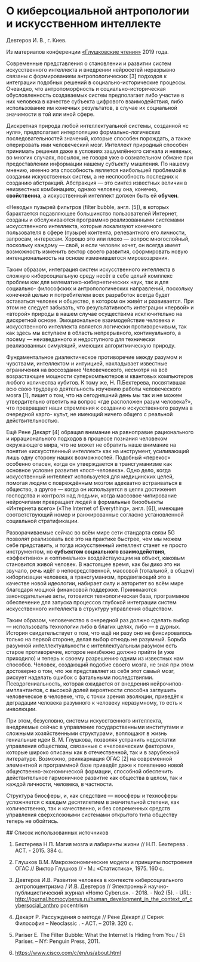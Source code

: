 # О киберсоциальной антропологии и искусственном интеллекте

Девтеров И. В., г. Киев.

Из материалов конференции [«Глушковские чтения»](../index.md) 2019 года.

Современные представления о становлении и развитии систем искусственного интеллекта и внедрении нейросетей неразрывно связаны с формированием антропологических [3] подходов к интеграции подобных решений в социально-исторические процессы. Очевидно, что антропоморфность и социально-историческая обусловленность создаваемых систем предполагает либо участие в них человека в качестве субъекта цифрового взаимодействия, либо использование им конечных результатов, в случае их социальной значимости в той или иной сфере.

Дискретная природа любой интеллектуальной системы, созданной «с нуля», предполагает интерполяцию формально-логических последовательностей значений, которые способен порождать, а также оперировать ими человеческий мозг. Интеллект природный способен принимать решения даже в условиях зашумлённого сигнала и неявных, во многих случаях, посылок, не говоря уже о сознательном обмане при предоставлении информации нашему субъекту мышления. По нашему мнению, именно эта способность является наибольшей проблемой в создании искусственных систем, а не неспособность последних к созданию абстракций. Абстракция — это синтез известных величин в неизвестных комбинациях, однако человеку она, конечно, **свойственна**, а искусственный интеллект должен быть ей **обучен**.

«Неводы» пузырей фильтров (filter bubble, англ. [5]), в которых барахтается подавляющее большинство пользователей Интернет, созданы и обслуживаются программно реализованными системами искусственного интеллекта, которые локализуют конечного пользователя в сфере (пузыре) контента, релевантного его личности, запросам, интересам. Хорошо это или плохо — вопрос многослойный, поскольку каждому — своё, и если человек хочет, он всегда имеет возможность изменить вектор своего развития, сформировать новую интенциональность на основе изменившегося мировоззрения.

Таким образом, интеграция систем искусственного интеллекта в сложную киберсоциальную среду несёт в себе целый комплекс проблем как для математико-кибернетических наук, так и для социально- философских и антропологических направлений, поскольку конечной целью и потребителем всех разработок всегда будет оставаться человек и общество, в котором он живѐт и развивается. При этом не следует забывать, что результативность интеграции «первой» и «второй» природы в нашем случае осуществима исключительно на дискретной основе. Эмоциональное взаимодействие человека и искусственного интеллекта является логически противоречивым, так как здесь мы вступаем в область непрерывного, континуального, а посему — неизведанного и недоступного для технически реализованных симуляций, имеющих алгоритмическую природу.

Фундаментальное диалектическое противоречие между разумом и чувствами, интеллектом и интуицией, накладывает известные ограничения на воссоздание Человеческого, несмотря на всё возрастающие мощности суперкомпьютеров и квантовых компьютеров любого количества кубитов. К тому же, Н. П.Бехтерева, посвятившая всю свою трудовую деятельность изучению работы человеческого мозга [1], пишет о том, что на сегодняшний день мы так и не можем утвердительно ответить на вопрос «где расположен разум человека?», что превращает наши стремления к созданию искусственного разума в очередной карго- культ, не имеющий ничего общего с реальной действительностью.

Ещё Рене Декарт [4] обращал внимание на равноправие рационального и иррационального подходов в процессе познания человеком окружающего мира, что не может не обратить наше внимание на понятие «искусственный интеллект» как на инструмент, усиливающий лишь одну сторону наших возможностей. Подобный «перекос» особенно опасен, когда он утверждается в трансгуманизме как основное условие развития «пост-человека». Одно дело, когда искусственный интеллект используется для медицинских целей, помогая людям с повреждённым мозгом адекватно встраиваться в общество, а другое — когда он используется в целях достижения господства и контроля над людьми, когда массовое чипирование нейрочипами превращает людей в формальные биообъекты «Интернета всего» («The Internet of Everything», англ. [6]), имеющие соответствующий номер и ранжированные согласно установленной социальной стратификации.

Разворачиваемые сейчас во всём мире сети стандарта связи 5G позволят реализовать всѐ это на практике быстрее, чем мы можем себе представить, и тогда искусственный интеллект станет не просто инструментом, но **субъектом социального взаимодействия**, «эффективно» и «оптимально» воздействующим на объект, каковым становится живой человек. В настоящее время, как бы дико это ни звучало, речь идёт о непосредственной, массовой (тотальной, в общем) киборгизации человека, а трансгуманизм, продвигающий это в качестве новой идеологии, набирает силу и авторитет во всём мире благодаря мощной финансовой поддержке. Принимаются законодательные акты, готовится технологическая база, программное обеспечение для запуска процессов глубокой интеграции систем искусственного интеллекта в структуру управления обществом.

Таким образом, человечество в очередной раз должно сделать выбор — использовать технологии либо в благих целях, либо — в дурных. История свидетельствует о том, что ещё ни разу оно не фиксировалось только на первой стороне, делая выбор отнюдь не разумный. Борьба разумной интеллектуальности с интеллектуальным разумом есть старое противоречие, которое неизбежно должно прийти (и уже приходило) и теперь к своему разрешению одним из известных нам способов. Человек, создающий подобие своего мозга, не зная при этом достоверно о том, что же представляет из себя этот самый мозг, рискует наделать ошибок с фатальными последствиями. Псевдогениальность, которая ожидается от внедрения нейрочипов-имплантантов, с высокой долей вероятности способна заглушить человеческое в человеке, что, с точки зрения эволюции, приведёт к деградации человека разумного к человеку неразумному, то есть к инволюции.

При этом, безусловно, системы искусственного интеллекта, внедряемые сейчас в управление государственными институтами и сложными хозяйственными структурами, воплощают в жизнь гениальные идеи В. М. Глушкова, позволяя устранить недостатки управления обществом, связанные с «человеческим фактором», которые широко описаны как в отечественной, так и в зарубежной литературе. Возможно, реинкарнация ОГАС [2] на современной элементной и программной базе приведёт даже к появлению новой общественно-экономической формации, способной обеспечить действительное гармоничное развитие как общества в целом, так и каждой личности, человека, в частности.

Структура биосферы, и, как следствие — ноосферы и техносферы усложняется с каждым десятилетием в значительной степени, как количественно, так и качественно, и без современных средств управления сверхсложными системами открытого типа обществу теперь не обойтись.

## Список использованных источников

1. Бехтерева Н.П. Магия мозга и лабиринты жизни // Н.П. Бехтерева . АСТ. - 2015. 384 с.

2. Глушков В.М. Макроэкономические модели и принципы построения ОГАС // Виктор Глушков // - М.: «Статистика», 1975. 160 с.

3. Девтеров И.В. Развитие человека в контексте киберсоциального антропоцентризма / И.В. Девтеров // Электронный научно-публицистический журнал «Homo Cyberus». - 2018. - No2 (5). - URL: http://journal.homocyberus.ru/human_development_in_the_context_of_cybersocial_anthro pocentrism

4. Декарт Р. Рассуждения о методе // Рене Декарт // Серия: Философия – Neoclassic . - АСТ. – 2019. 320 с.

5. Pariser E. The Filter Bubble: What the Internet Is Hiding from You / Eli Pariser. – NY: Penguin Press, 2011.

6. https://www.cisco.com/c/en/us/about.html